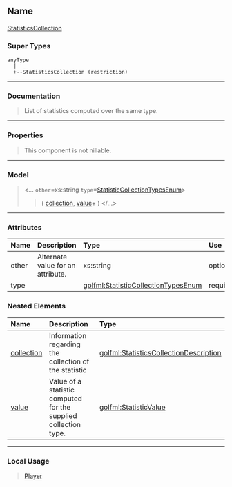 ## Name ##

[StatisticsCollection](CStatisticsCollection.md)
### Super Types ###
```
anyType
  |
  +--StatisticsCollection (restriction)
```


---


### Documentation ###


> List of statistics computed over the same type.


---



### Properties ###

> This component is not nillable.

---


### Model ###

> <...  `other`=xs:string  `type`=[StatisticCollectionTypesEnum](SStatisticCollectionTypesEnum.md)>
> > ( [collection](CStatisticsCollectionDescription.md), [value](CStatisticValue.md)+   )
> > </...>

---


### Attributes ###

| **Name** | **Description** | **Type** | **Use** | **Default** | **Fixed** | **Form** |
|:---------|:----------------|:---------|:--------|:------------|:----------|:---------|
| other    |  				Alternate value for an attribute.			 | xs:string | optional |             |           | unqualified |
| type     |                 | [golfml:StatisticCollectionTypesEnum](SStatisticCollectionTypesEnum.md) | required |             |           | unqualified |

### Nested Elements ###

| **Name** | **Description** | **Type** |
|:---------|:----------------|:---------|
| [collection](CStatisticsCollectionDescription.md) |  Information regarding the collection of the statistic | [golfml:StatisticsCollectionDescription](CStatisticsCollectionDescription.md) |
| [value](CStatisticValue.md) |  						Value of a statistic computed for the supplied collection type.					 | [golfml:StatisticValue](CStatisticValue.md) |


---


### Local Usage ###

> [Player](CPlayer.md)